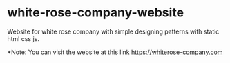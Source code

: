# white-rose-company-website
Website for white rose company with simple designing patterns with static html css js.

*Note: You can visit the website at this link
https://whiterose-company.com
